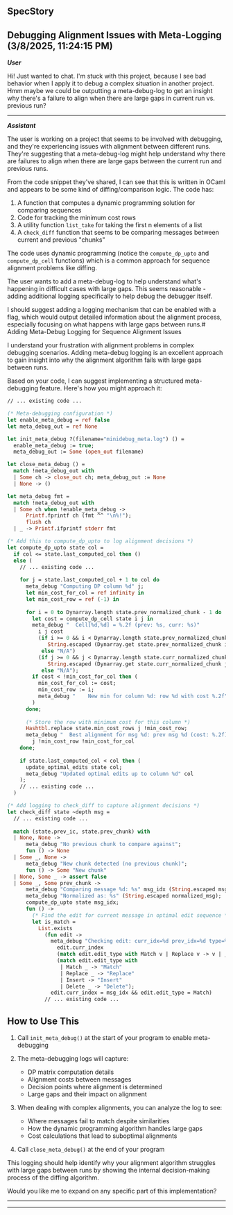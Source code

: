## SpecStory

## Debugging Alignment Issues with Meta-Logging (3/8/2025, 11:24:15 PM)

_**User**_

Hi! Just wanted to chat. I'm stuck with this project, because I see bad behavior when I apply it to debug a complex situation in another project. Hmm maybe we could be outputting a meta-debug-log to get an insight why there's a failure to align when there are large gaps in current run vs. previous run? 

---

_**Assistant**_

<think>The user is working on a project that seems to be involved with debugging, and they're experiencing issues with alignment between different runs. They're suggesting that a meta-debug-log might help understand why there are failures to align when there are large gaps between the current run and previous runs.

From the code snippet they've shared, I can see that this is written in OCaml and appears to be some kind of diffing/comparison logic. The code has:

1. A function that computes a dynamic programming solution for comparing sequences 
2. Code for tracking the minimum cost rows
3. A utility function `list_take` for taking the first n elements of a list
4. A `check_diff` function that seems to be comparing messages between current and previous "chunks"

The code uses dynamic programming (notice the `compute_dp_upto` and `compute_dp_cell` functions) which is a common approach for sequence alignment problems like diffing.

The user wants to add a meta-debug-log to help understand what's happening in difficult cases with large gaps. This seems reasonable - adding additional logging specifically to help debug the debugger itself.

I should suggest adding a logging mechanism that can be enabled with a flag, which would output detailed information about the alignment process, especially focusing on what happens with large gaps between runs.</think># Adding Meta-Debug Logging for Sequence Alignment Issues

I understand your frustration with alignment problems in complex debugging scenarios. Adding meta-debug logging is an excellent approach to gain insight into why the alignment algorithm fails with large gaps between runs.

Based on your code, I can suggest implementing a structured meta-debugging feature. Here's how you might approach it:

```ocaml:minidebug_runtime.ml
// ... existing code ...

(* Meta-debugging configuration *)
let enable_meta_debug = ref false
let meta_debug_out = ref None

let init_meta_debug ?(filename="minidebug_meta.log") () =
  enable_meta_debug := true;
  meta_debug_out := Some (open_out filename)

let close_meta_debug () =
  match !meta_debug_out with
  | Some ch -> close_out ch; meta_debug_out := None
  | None -> ()

let meta_debug fmt =
  match !meta_debug_out with
  | Some ch when !enable_meta_debug ->
      Printf.fprintf ch (fmt ^^ "\n%!");
      flush ch
  | _ -> Printf.ifprintf stderr fmt

(* Add this to compute_dp_upto to log alignment decisions *)
let compute_dp_upto state col =
  if col <= state.last_computed_col then ()
  else (
    // ... existing code ...
    
    for j = state.last_computed_col + 1 to col do
      meta_debug "Computing DP column %d" j;
      let min_cost_for_col = ref infinity in
      let min_cost_row = ref (-1) in
      
      for i = 0 to Dynarray.length state.prev_normalized_chunk - 1 do
        let cost = compute_dp_cell state i j in
        meta_debug "  Cell[%d,%d] = %.2f (prev: %s, curr: %s)" 
          i j cost 
          (if i >= 0 && i < Dynarray.length state.prev_normalized_chunk then 
             String.escaped (Dynarray.get state.prev_normalized_chunk i) 
           else "N/A")
          (if j >= 0 && j < Dynarray.length state.curr_normalized_chunk then 
             String.escaped (Dynarray.get state.curr_normalized_chunk j)
           else "N/A");
        if cost < !min_cost_for_col then (
          min_cost_for_col := cost;
          min_cost_row := i;
          meta_debug "    New min for column %d: row %d with cost %.2f" j i cost
        )
      done;
      
      (* Store the row with minimum cost for this column *)
      Hashtbl.replace state.min_cost_rows j !min_cost_row;
      meta_debug "  Best alignment for msg %d: prev msg %d (cost: %.2f)" 
        j !min_cost_row !min_cost_for_col
    done;
    
    if state.last_computed_col < col then (
      update_optimal_edits state col;
      meta_debug "Updated optimal edits up to column %d" col
    );
    // ... existing code ...
  )

(* Add logging to check_diff to capture alignment decisions *)
let check_diff state ~depth msg =
  // ... existing code ...
  
  match (state.prev_ic, state.prev_chunk) with
  | None, None -> 
      meta_debug "No previous chunk to compare against";
      fun () -> None
  | Some _, None -> 
      meta_debug "New chunk detected (no previous chunk)";
      fun () -> Some "New chunk"
  | None, Some _ -> assert false
  | Some _, Some prev_chunk ->
      meta_debug "Comparing message %d: %s" msg_idx (String.escaped msg);
      meta_debug "Normalized as: %s" (String.escaped normalized_msg);
      compute_dp_upto state msg_idx;
      fun () ->
        (* Find the edit for current message in optimal edit sequence *)
        let is_match =
          List.exists
            (fun edit -> 
              meta_debug "Checking edit: curr_idx=%d prev_idx=%d type=%s" 
                edit.curr_index 
                (match edit.edit_type with Match v | Replace v -> v | _ -> -1)
                (match edit.edit_type with 
                 | Match _ -> "Match" 
                 | Replace _ -> "Replace" 
                 | Insert -> "Insert" 
                 | Delete _ -> "Delete");
              edit.curr_index = msg_idx && edit.edit_type = Match)
            // ... existing code ...
```

## How to Use This

1. Call `init_meta_debug()` at the start of your program to enable meta-debugging
2. The meta-debugging logs will capture:
   - DP matrix computation details
   - Alignment costs between messages
   - Decision points where alignment is determined
   - Large gaps and their impact on alignment

3. When dealing with complex alignments, you can analyze the log to see:
   - Where messages fail to match despite similarities
   - How the dynamic programming algorithm handles large gaps
   - Cost calculations that lead to suboptimal alignments

4. Call `close_meta_debug()` at the end of your program

This logging should help identify why your alignment algorithm struggles with large gaps between runs by showing the internal decision-making process of the diffing algorithm.

Would you like me to expand on any specific part of this implementation?

---



---

